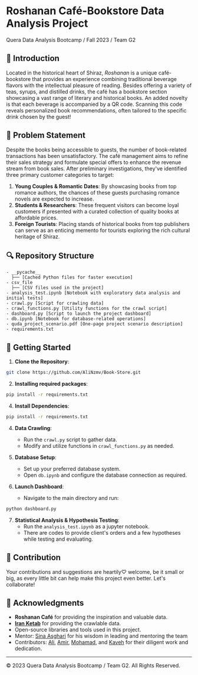 # Roshanan Café-Bookstore Data Analysis Project
Quera Data Analysis Bootcamp / Fall 2023 / Team G2

## 📌 Introduction

Located in the historical heart of Shiraz, *Roshanan* is a unique café-bookstore that provides an experience combining traditional beverage flavors with the intellectual pleasure of reading. Besides offering a variety of teas, syrups, and distilled drinks, the café has a bookstore section showcasing a vast range of literary and historical books. An added novelty is that each beverage is accompanied by a QR code. Scanning this code reveals personalized book recommendations, often tailored to the specific drink chosen by the guest!

## 🎯 Problem Statement

Despite the books being accessible to guests, the number of book-related transactions has been unsatisfactory. The café management aims to refine their sales strategy and formulate special offers to enhance the revenue stream from book sales.
After preliminary investigations, they've identified three primary customer categories to target:

1. **Young Couples & Romantic Dates**: By showcasing books from top romance authors, the chances of these guests purchasing romance novels are expected to increase.
2. **Students & Researchers**: These frequent visitors can become loyal customers if presented with a curated collection of quality books at affordable prices.
3. **Foreign Tourists**: Placing stands of historical books from top publishers can serve as an enticing memento for tourists exploring the rich cultural heritage of Shiraz.

## 🔍 Repository Structure

```
- __pycache__
  ├── [Cached Python files for faster execution]
- csv_file
  ├── [CSV files used in the project]
- analysis_test.ipynb [Notebook with exploratory data analysis and initial tests]
- crawl.py [Script for crawling data]
- crawl_functions.py [Utility functions for the crawl script]
- dashboard.py [Script to launch the project dashboard]
- db.ipynb [Notebook for database-related operations]
- quda_project_scenario.pdf [One-page project scenario description]
- requirements.txt
```

## 🚀 Getting Started

1. **Clone the Repository**:
```bash
git clone https://github.com/AliNzmv/Book-Store.git
```
2. **Installing required packages**:
```bash
pip install -r requirements.txt
```

4. **Install Dependencies**:
```bash
pip install -r requirements.txt
```

4. **Data Crawling**:
   - Run the `crawl.py` script to gather data.
   - Modify and utilize functions in `crawl_functions.py` as needed.

5. **Database Setup**:
   - Set up your preferred database system.
   - Open `db.ipynb` and configure the database connection as required.

6. **Launch Dashboard**:
   - Navigate to the main directory and run:
```bash
python dashboard.py
```
7. **Statistical Analysis & Hypothesis Testing**:
   - Run the `analysis_test.ipynb` as a jupyter notebook.
   - There are codes to provide client's orders and a few hypotheses while testing and evaluating.



## 🤝 Contribution

Your contributions and suggestions are heartily♡ welcome, be it small or big, as every little bit can help make this project even better. Let's collaborate!

## 🙏 Acknowledgments

- **Roshanan Café** for providing the inspiration and valuable data.
- [**Iran Ketab**](https://iranketab.ir/) for providing the crawlable data.
- Open-source libraries and tools used in this project.
- Mentor: [Sina Asghari](https://github.com/sinaaasghari) for his wisdom in leading and mentoring the team
- Contributors: [Ali](https://github.com/aliNzmv), [Amir](https://github.com/AmirRezaei-2023), [Mohamad](https://github.com/MohammadNasimi), and [Kaveh](https://github.com/kvmmn) for their diligent work and dedication.


---
© 2023 Quera Data Analysis Bootcamp / Team G2. All Rights Reserved.
